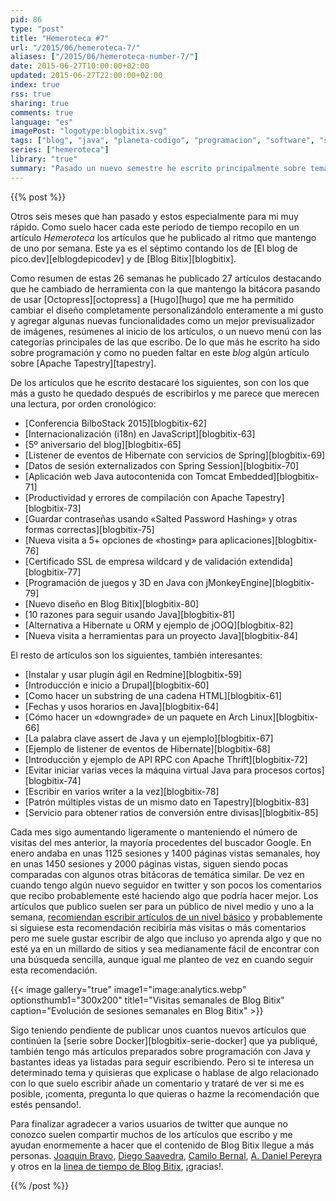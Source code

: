 ```yaml
---
pid: 86
type: "post"
title: "Hemeroteca #7"
url: "/2015/06/hemeroteca-7/"
aliases: ["/2015/06/hemeroteca-number-7/"]
date: 2015-06-27T10:00:00+02:00
updated: 2015-06-27T22:00:00+02:00
index: true
rss: true
sharing: true
comments: true
language: "es"
imagePost: "logotype:blogbitix.svg"
tags: ["blog", "java", "planeta-codigo", "programacion", "software", "software-libre", "tapestry", "gnu-linux"]
series: ["hemeroteca"]
library: "true"
summary: "Pasado un nuevo semestre he escrito principalmente sobre temas de programación, Java y poco sobre Linux o software libre. Incluyo aquí el listado completo de los artículos que he escrito."
---
```


{{% post %}}

Otros seis meses que han pasado y estos especialmente para mi muy rápido. Como suelo hacer cada este periodo de tiempo recopilo en un artículo _Hemeroteca_ los artículos que he publicado al ritmo que mantengo de uno por semana. Este ya es el séptimo contando los de [El blog de pico.dev][elblogdepicodev] y de [Blog Bitix][blogbitix].

Como resumen de estas 26 semanas he publicado 27 artículos destacando que he cambiado de herramienta con la que mantengo la bitácora pasando de usar [Octopress][octopress] a [Hugo][hugo] que me ha permitido cambiar el diseño completamente personalizándolo enteramente a mi gusto y agregar algunas nuevas funcionalidades como un mejor previsualizador de imágenes, resúmenes al inicio de los artículos, o un nuevo menú con las categorías principales de las que escribo. De lo que más he escrito ha sido sobre programación y como no pueden faltar en este _blog_ algún artículo sobre [Apache Tapestry][tapestry].

De los artículos que he escrito destacaré los siguientes, son con los que más a gusto he quedado después de escribirlos y me parece que merecen una lectura, por orden cronológico:

* [Conferencia BilboStack 2015][blogbitix-62]
* [Internacionalización (i18n) en JavaScript][blogbitix-63]
* [5º aniversario del blog][blogbitix-65]
* [Listener de eventos de Hibernate con servicios de Spring][blogbitix-69]
* [Datos de sesión externalizados con Spring Session][blogbitix-70]
* [Aplicación web Java autocontenida con Tomcat Embedded][blogbitix-71]
* [Productividad y errores de compilación con Apache Tapestry][blogbitix-73]
* [Guardar contraseñas usando «Salted Password Hashing» y otras formas correctas][blogbitix-75]
* [Nueva visita a 5+ opciones de «hosting» para aplicaciones][blogbitix-76]
* [Certificado SSL de empresa wildcard y de validación extendida][blogbitix-77]
* [Programación de juegos y 3D en Java con jMonkeyEngine][blogbitix-79]
* [Nuevo diseño en Blog Bitix][blogbitix-80]
* [10 razones para seguir usando Java][blogbitix-81]
* [Alternativa a Hibernate u ORM y ejemplo de jOOQ][blogbitix-82]
* [Nueva visita a herramientas para un proyecto Java][blogbitix-84]

El resto de artículos son los siguientes, también interesantes:

* [Instalar y usar plugin ágil en Redmine][blogbitix-59]
* [Introducción e inicio a Drupal][blogbitix-60]
* [Como hacer un substring de una cadena HTML][blogbitix-61]
* [Fechas y usos horarios en Java][blogbitix-64]
* [Cómo hacer un «downgrade» de un paquete en Arch Linux][blogbitix-66]
* [La palabra clave assert de Java y un ejemplo][blogbitix-67]
* [Ejemplo de listener de eventos de Hibernate][blogbitix-68]
* [Introducción y ejemplo de API RPC con Apache Thrift][blogbitix-72]
* [Evitar iniciar varias veces la máquina virtual Java para procesos cortos][blogbitix-74]
* [Escribir en varios writer a la vez][blogbitix-78]
* [Patrón múltiples vistas de un mismo dato en Tapestry][blogbitix-83]
* [Servicio para obtener ratios de conversión entre divisas][blogbitix-85]

Cada mes sigo aumentando ligeramente o manteniendo el número de visitas del mes anterior, la mayoría procedentes del buscador Google. En enero andaba en unas 1125 sesiones y 1400 páginas vistas semanales, hoy en unas 1450 sesiones y 2000 páginas vistas, siguen siendo pocas comparadas con algunos otras bitácoras de temática similar. De vez en cuando tengo algún nuevo seguidor en twitter y son pocos los comentarios que recibo probablemente esté haciendo algo que podría hacer mejor. Los artículos que publico suelen ser para un público de nivel medio y uno a la semana, [recomiendan escribir artículos de un nivel básico](http://www.marketingguerrilla.es) y probablemente si siguiese esta recomendación recibiría más visitas o más comentarios pero me suele gustar escribir de algo que incluso yo aprenda algo y que no esté ya en un millardo de sitios y sea medianamente fácil de encontrar con una búsqueda sencilla, aunque igual me planteo de vez en cuando seguir esta recomendación.

{{< image
    gallery="true"
    image1="image:analytics.webp" optionsthumb1="300x200" title1="Visitas semanales de Blog Bitix"
    caption="Evolución de sesiones semanales en Blog Bitix" >}}


Sigo teniendo pendiente de publicar unos cuantos nuevos artículos que continúen la [serie sobre Docker][blogbitix-serie-docker] que ya publiqué, también tengo más artículos preparados sobre programación con Java y bastantes ideas ya listadas para seguir escribiendo. Pero si te interesa un determinado tema y quisieras que explicase o hablase de algo relacionado con lo que suelo escribir añade un comentario y trataré de ver si me es posible, ¡comenta, pregunta lo que quieras o hazme la recomendación que estés pensando!.

Para finalizar agradecer a varios usuarios de twitter que aunque no conozco suelen compartir muchos de los artículos que escribo y me ayudan enormemente a hacer que el contenido de Blog Bitix llegue a más personas. [Joaquin Bravo](https://twitter.com/jbravo), [Diego Saavedra](https://twitter.com/Statick_ds), [Camilo Bernal](https://twitter.com/Mr_Prometheus), [A. Daniel Pereyra](https://twitter.com/pereyrada) y otros en la [linea de tiempo de Blog Bitix](https://twitter.com/search?q=%22Blog%20Bitix%22&src=typd), ¡gracias!.

{{% /post %}}
